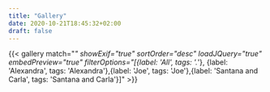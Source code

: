 ```yaml
---
title: "Gallery"
date: 2020-10-21T18:45:32+02:00
draft: false
---
```


<style>
img {
    box-shadow: inset 10px 10px 60px #fff !important;
    -moz-border-radius:25px !important;
    border-radius:10px !important;
}

.justified-gallery-filterbar button {
    padding: 6px !important;
    border: 1px solid #fff !important;
    border-radius: 5px !important;
    background-color: white !important;
    font-weight: bold !important;
    color: #000  !important;
    line-height: 1em !important;
}
</style>

{{< gallery match="*" showExif="true" sortOrder="desc" loadJQuery="true" embedPreview="true" filterOptions="[{label: 'All', tags: '.*'}, {label: 'Alexandra', tags: 'Alexandra'},{label: 'Joe', tags: 'Joe'},{label: 'Santana and Carla', tags: 'Santana and Carla'}]" >}}
